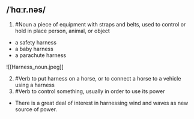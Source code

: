 ## /ˈhɑːr.nəs/
1. #Noun
a piece of equipment with straps and belts, used to control or hold in place person, animal, or object

- a safety harness
- a baby harness
- a parachute harness

![[Harness_noun.jpeg]]

2. #Verb
 to put harness on a horse, or to connect a horse to a vehicle using a harness
3. #Verb 
to control something, usually in order to use its power

- There is a great deal of interest in harnessing wind and waves as new source of power.
